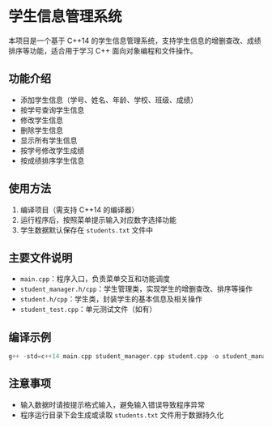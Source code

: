 # 学生信息管理系统

本项目是一个基于 C++14 的学生信息管理系统，支持学生信息的增删查改、成绩排序等功能，适合用于学习 C++ 面向对象编程和文件操作。

## 功能介绍

- 添加学生信息（学号、姓名、年龄、学校、班级、成绩）
- 按学号查询学生信息
- 修改学生信息
- 删除学生信息
- 显示所有学生信息
- 按学号修改学生成绩
- 按成绩排序学生信息

## 使用方法

1. 编译项目（需支持 C++14 的编译器）
2. 运行程序后，按照菜单提示输入对应数字选择功能
3. 学生数据默认保存在 `students.txt` 文件中

## 主要文件说明

- `main.cpp`：程序入口，负责菜单交互和功能调度
- `student_manager.h/cpp`：学生管理类，实现学生的增删查改、排序等操作
- `student.h/cpp`：学生类，封装学生的基本信息及相关操作
- `student_test.cpp`：单元测试文件（如有）

## 编译示例
```cpp
g++ -std=c++14 main.cpp student_manager.cpp student.cpp -o student_manager
```

## 注意事项
- 输入数据时请按提示格式输入，避免输入错误导致程序异常
- 程序运行目录下会生成或读取 `students.txt` 文件用于数据持久化
